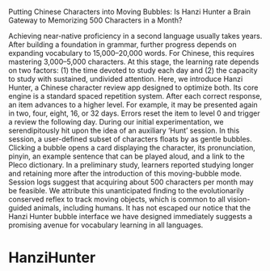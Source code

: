 Putting Chinese Characters into Moving Bubbles: Is Hanzi Hunter a Brain Gateway to Memorizing 500 Characters in a Month?	

Achieving near-native proficiency in a second language usually takes years. After building a foundation in grammar, further progress depends on expanding vocabulary to 15,000–20,000 words. For Chinese, this requires mastering 3,000–5,000 characters. At this stage, the learning rate depends on two factors: (1) the time devoted to study each day and (2) the capacity to study with sustained, undivided attention. Here, we introduce Hanzi Hunter, a Chinese character review app designed to optimize both. Its core engine is a standard spaced repetition system. After each correct response, an item advances to a higher level. For example, it may be presented again in two, four, eight, 16, or 32 days. Errors reset the item to level 0 and trigger a review the following day. During our initial experimentation, we serendipitously hit upon the idea of an auxiliary ‘Hunt’ session. In this session, a user-defined subset of characters floats by as gentle bubbles. Clicking a bubble opens a card displaying the character, its pronunciation, pinyin, an example sentence that can be played aloud, and a link to the Pleco dictionary. In a preliminary study, learners reported studying longer and retaining more after the introduction of this moving-bubble mode. Session logs suggest that acquiring about 500 characters per month may be feasible. We attribute this unanticipated finding to the evolutionarily conserved reflex to track moving objects, which is common to all vision-guided animals, including humans. It has not escaped our notice that the Hanzi Hunter bubble interface we have designed immediately suggests a promising avenue for vocabulary learning in all languages.

# HanziHunter
